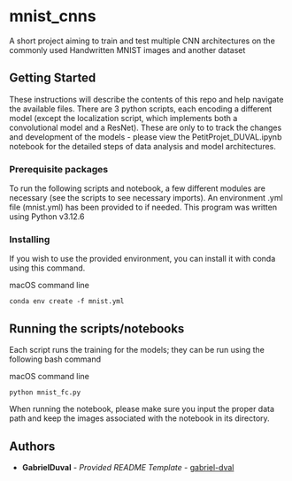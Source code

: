 # mnist_cnns

A short project aiming to train and test multiple CNN architectures on the commonly used Handwritten MNIST images and another dataset

## Getting Started

These instructions will describe the contents of this repo and help navigate the available files. There are 3 python scripts, each encoding a different model (except the localization script, which implements both a convolutional model
and a ResNet). These are only to to track the changes and development of the models - please view the PetitProjet_DUVAL.ipynb notebook for the detailed steps of data analysis and model architectures.

### Prerequisite packages

To run the following scripts and notebook, a few different modules are necessary (see the scripts to see necessary imports). An environment .yml file (mnist.yml) has been provided to if needed. This program was written using Python v3.12.6

### Installing

If you wish to use the provided environment, you can install it with conda 
using this command.

macOS command line

    conda env create -f mnist.yml


## Running the scripts/notebooks

Each script runs the training for the models; they can be run using the following bash command

macOS command line

    python mnist_fc.py

When running the notebook, please make sure you input the proper data path and keep the images associated
with the notebook in its directory. 


## Authors

  - **GabrielDuval** - *Provided README Template* -
    [gabriel-dval](https://github.com/gabriel-dval)